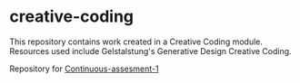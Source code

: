 # creative-coding
This repository contains work created in a Creative Coding module. Resources used include Gelstalstung's Generative Design Creative Coding.<br/>

Repository for [Continuous-assesment-1](https://github.com/ellamcmorrow/rectangles_cc_ca1)

